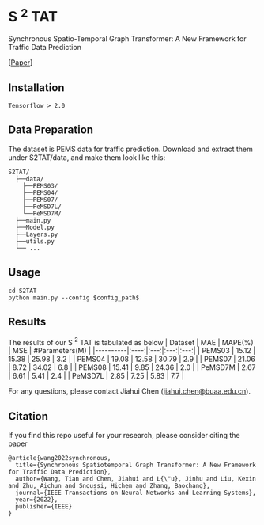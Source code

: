 # S $^2$ TAT
Synchronous Spatio-Temporal Graph Transformer: A New Framework for Traffic Data Prediction

[[Paper](https://ieeexplore.ieee.org/abstract/document/9770130)]

## Installation
```
Tensorflow > 2.0
```

## Data Preparation
The dataset is PEMS data for traffic prediction. Download and extract them under S2TAT/data, and make them look like this:
```
S2TAT/
  ├──data/
    ├──PEMS03/
    ├──PEMS04/
    ├──PEMS07/
    ├──PeMSD7L/
    └──PeMSD7M/
  ├──main.py
  ├──Model.py
  ├──Layers.py
  ├──utils.py
  └── ...
```

## Usage
```
cd S2TAT
python main.py --config $config_path$
```

## Results
The results of our S $^2$ TAT is tabulated as below
| Dataset | MAE | MAPE(%) | MSE | #Parameters(M)  |
|----------|:----:|:---:|:---:|:---:|
|  PEMS03 | 15.12 | 15.38  | 25.98 | 3.2  |
|  PEMS04 | 19.08 | 12.58  | 30.79  | 2.9  |
|  PEMS07 | 21.06 | 8.72  | 34.02  | 6.8  |
|  PEMS08 | 15.41 | 9.85  | 24.36  | 2.0  |
|  PeMSD7M | 2.67 | 6.61 | 5.41 | 2.4  |
|  PeMSD7L | 2.85 | 7.25 | 5.83  | 7.7  |

For any questions, please contact Jiahui Chen (jiahui.chen@buaa.edu.cn).

## Citation
If you find this repo useful for your research, please consider citing the paper
```
@article{wang2022synchronous,
  title={Synchronous Spatiotemporal Graph Transformer: A New Framework for Traffic Data Prediction},
  author={Wang, Tian and Chen, Jiahui and L{\"u}, Jinhu and Liu, Kexin and Zhu, Aichun and Snoussi, Hichem and Zhang, Baochang},
  journal={IEEE Transactions on Neural Networks and Learning Systems},
  year={2022},
  publisher={IEEE}
}
```